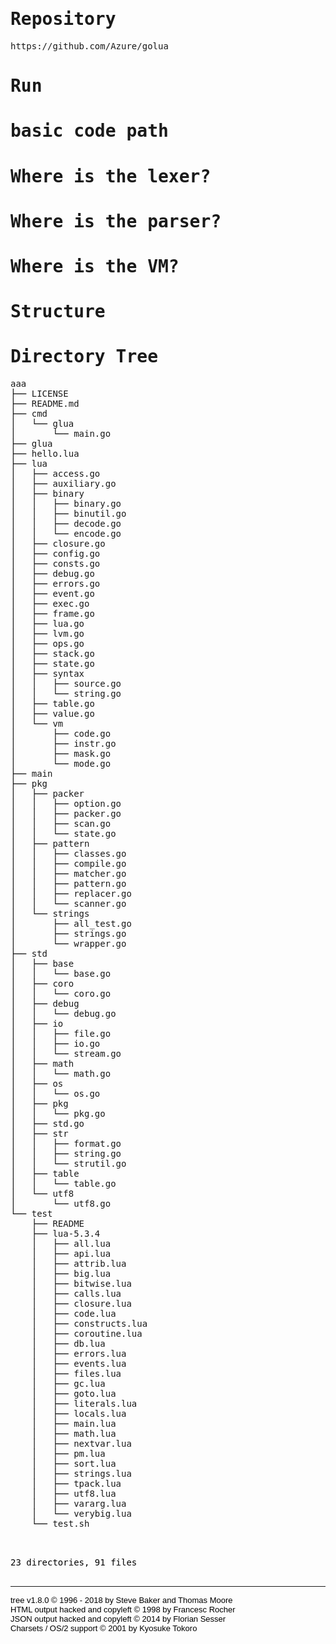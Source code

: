 # Repository
https://github.com/Azure/golua

# Run

# basic code path


# Where is the lexer?

# Where is the parser?

# Where is the VM?

# Structure
<!DOCTYPE html>
<html>
<head>
 <meta http-equiv="Content-Type" content="text/html; charset=UTF-8">
 <meta name="Author" content="Made by 'tree'">
 <meta name="GENERATOR" content="$Version: $ tree v1.8.0 (c) 1996 - 2018 by Steve Baker, Thomas Moore, Francesc Rocher, Florian Sesser, Kyosuke Tokoro $">
 <title>Directory Tree</title>
 <style type="text/css">
  <!--
  BODY { font-family : ariel, monospace, sans-serif; }
  P { font-weight: normal; font-family : ariel, monospace, sans-serif; color: black; background-color: transparent;}
  B { font-weight: normal; color: black; background-color: transparent;}
  A:visited { font-weight : normal; text-decoration : none; background-color : transparent; margin : 0px 0px 0px 0px; padding : 0px 0px 0px 0px; display: inline; }
  A:link    { font-weight : normal; text-decoration : none; margin : 0px 0px 0px 0px; padding : 0px 0px 0px 0px; display: inline; }
  A:hover   { color : #000000; font-weight : normal; text-decoration : underline; background-color : yellow; margin : 0px 0px 0px 0px; padding : 0px 0px 0px 0px; display: inline; }
  A:active  { color : #000000; font-weight: normal; background-color : transparent; margin : 0px 0px 0px 0px; padding : 0px 0px 0px 0px; display: inline; }
  .VERSION { font-size: small; font-family : arial, sans-serif; }
  .NORM  { color: black;  background-color: transparent;}
  .FIFO  { color: purple; background-color: transparent;}
  .CHAR  { color: yellow; background-color: transparent;}
  .DIR   { color: blue;   background-color: transparent;}
  .BLOCK { color: yellow; background-color: transparent;}
  .LINK  { color: aqua;   background-color: transparent;}
  .SOCK  { color: fuchsia;background-color: transparent;}
  .EXEC  { color: green;  background-color: transparent;}
  -->
 </style>
</head>
<body>
	<h1>Directory Tree</h1><p>
	<a href="aaa">aaa</a><br>
	├── <a href="aaa/LICENSE">LICENSE</a><br>
	├── <a href="aaa/README.md">README.md</a><br>
	├── <a href="aaa/cmd/">cmd</a><br>
	│   └── <a href="aaa/cmd/glua/">glua</a><br>
	│   &nbsp;&nbsp;&nbsp; └── <a href="aaa/cmd/glua/main.go">main.go</a><br>
	├── <a href="aaa/glua">glua</a><br>
	├── <a href="aaa/hello.lua">hello.lua</a><br>
	├── <a href="aaa/lua/">lua</a><br>
	│   ├── <a href="aaa/lua/access.go">access.go</a><br>
	│   ├── <a href="aaa/lua/auxiliary.go">auxiliary.go</a><br>
	│   ├── <a href="aaa/lua/binary/">binary</a><br>
	│   │   ├── <a href="aaa/lua/binary/binary.go">binary.go</a><br>
	│   │   ├── <a href="aaa/lua/binary/binutil.go">binutil.go</a><br>
	│   │   ├── <a href="aaa/lua/binary/decode.go">decode.go</a><br>
	│   │   └── <a href="aaa/lua/binary/encode.go">encode.go</a><br>
	│   ├── <a href="aaa/lua/closure.go">closure.go</a><br>
	│   ├── <a href="aaa/lua/config.go">config.go</a><br>
	│   ├── <a href="aaa/lua/consts.go">consts.go</a><br>
	│   ├── <a href="aaa/lua/debug.go">debug.go</a><br>
	│   ├── <a href="aaa/lua/errors.go">errors.go</a><br>
	│   ├── <a href="aaa/lua/event.go">event.go</a><br>
	│   ├── <a href="aaa/lua/exec.go">exec.go</a><br>
	│   ├── <a href="aaa/lua/frame.go">frame.go</a><br>
	│   ├── <a href="aaa/lua/lua.go">lua.go</a><br>
	│   ├── <a href="aaa/lua/lvm.go">lvm.go</a><br>
	│   ├── <a href="aaa/lua/ops.go">ops.go</a><br>
	│   ├── <a href="aaa/lua/stack.go">stack.go</a><br>
	│   ├── <a href="aaa/lua/state.go">state.go</a><br>
	│   ├── <a href="aaa/lua/syntax/">syntax</a><br>
	│   │   ├── <a href="aaa/lua/syntax/source.go">source.go</a><br>
	│   │   └── <a href="aaa/lua/syntax/string.go">string.go</a><br>
	│   ├── <a href="aaa/lua/table.go">table.go</a><br>
	│   ├── <a href="aaa/lua/value.go">value.go</a><br>
	│   └── <a href="aaa/lua/vm/">vm</a><br>
	│   &nbsp;&nbsp;&nbsp; ├── <a href="aaa/lua/vm/code.go">code.go</a><br>
	│   &nbsp;&nbsp;&nbsp; ├── <a href="aaa/lua/vm/instr.go">instr.go</a><br>
	│   &nbsp;&nbsp;&nbsp; ├── <a href="aaa/lua/vm/mask.go">mask.go</a><br>
	│   &nbsp;&nbsp;&nbsp; └── <a href="aaa/lua/vm/mode.go">mode.go</a><br>
	├── <a href="aaa/main">main</a><br>
	├── <a href="aaa/pkg/">pkg</a><br>
	│   ├── <a href="aaa/pkg/packer/">packer</a><br>
	│   │   ├── <a href="aaa/pkg/packer/option.go">option.go</a><br>
	│   │   ├── <a href="aaa/pkg/packer/packer.go">packer.go</a><br>
	│   │   ├── <a href="aaa/pkg/packer/scan.go">scan.go</a><br>
	│   │   └── <a href="aaa/pkg/packer/state.go">state.go</a><br>
	│   ├── <a href="aaa/pkg/pattern/">pattern</a><br>
	│   │   ├── <a href="aaa/pkg/pattern/classes.go">classes.go</a><br>
	│   │   ├── <a href="aaa/pkg/pattern/compile.go">compile.go</a><br>
	│   │   ├── <a href="aaa/pkg/pattern/matcher.go">matcher.go</a><br>
	│   │   ├── <a href="aaa/pkg/pattern/pattern.go">pattern.go</a><br>
	│   │   ├── <a href="aaa/pkg/pattern/replacer.go">replacer.go</a><br>
	│   │   └── <a href="aaa/pkg/pattern/scanner.go">scanner.go</a><br>
	│   └── <a href="aaa/pkg/strings/">strings</a><br>
	│   &nbsp;&nbsp;&nbsp; ├── <a href="aaa/pkg/strings/all_test.go">all_test.go</a><br>
	│   &nbsp;&nbsp;&nbsp; ├── <a href="aaa/pkg/strings/strings.go">strings.go</a><br>
	│   &nbsp;&nbsp;&nbsp; └── <a href="aaa/pkg/strings/wrapper.go">wrapper.go</a><br>
	├── <a href="aaa/std/">std</a><br>
	│   ├── <a href="aaa/std/base/">base</a><br>
	│   │   └── <a href="aaa/std/base/base.go">base.go</a><br>
	│   ├── <a href="aaa/std/coro/">coro</a><br>
	│   │   └── <a href="aaa/std/coro/coro.go">coro.go</a><br>
	│   ├── <a href="aaa/std/debug/">debug</a><br>
	│   │   └── <a href="aaa/std/debug/debug.go">debug.go</a><br>
	│   ├── <a href="aaa/std/io/">io</a><br>
	│   │   ├── <a href="aaa/std/io/file.go">file.go</a><br>
	│   │   ├── <a href="aaa/std/io/io.go">io.go</a><br>
	│   │   └── <a href="aaa/std/io/stream.go">stream.go</a><br>
	│   ├── <a href="aaa/std/math/">math</a><br>
	│   │   └── <a href="aaa/std/math/math.go">math.go</a><br>
	│   ├── <a href="aaa/std/os/">os</a><br>
	│   │   └── <a href="aaa/std/os/os.go">os.go</a><br>
	│   ├── <a href="aaa/std/pkg/">pkg</a><br>
	│   │   └── <a href="aaa/std/pkg/pkg.go">pkg.go</a><br>
	│   ├── <a href="aaa/std/std.go">std.go</a><br>
	│   ├── <a href="aaa/std/str/">str</a><br>
	│   │   ├── <a href="aaa/std/str/format.go">format.go</a><br>
	│   │   ├── <a href="aaa/std/str/string.go">string.go</a><br>
	│   │   └── <a href="aaa/std/str/strutil.go">strutil.go</a><br>
	│   ├── <a href="aaa/std/table/">table</a><br>
	│   │   └── <a href="aaa/std/table/table.go">table.go</a><br>
	│   └── <a href="aaa/std/utf8/">utf8</a><br>
	│   &nbsp;&nbsp;&nbsp; └── <a href="aaa/std/utf8/utf8.go">utf8.go</a><br>
	└── <a href="aaa/test/">test</a><br>
	&nbsp;&nbsp;&nbsp; ├── <a href="aaa/test/README">README</a><br>
	&nbsp;&nbsp;&nbsp; ├── <a href="aaa/test/lua-5.3.4/">lua-5.3.4</a><br>
	&nbsp;&nbsp;&nbsp; │   ├── <a href="aaa/test/lua-5.3.4/all.lua">all.lua</a><br>
	&nbsp;&nbsp;&nbsp; │   ├── <a href="aaa/test/lua-5.3.4/api.lua">api.lua</a><br>
	&nbsp;&nbsp;&nbsp; │   ├── <a href="aaa/test/lua-5.3.4/attrib.lua">attrib.lua</a><br>
	&nbsp;&nbsp;&nbsp; │   ├── <a href="aaa/test/lua-5.3.4/big.lua">big.lua</a><br>
	&nbsp;&nbsp;&nbsp; │   ├── <a href="aaa/test/lua-5.3.4/bitwise.lua">bitwise.lua</a><br>
	&nbsp;&nbsp;&nbsp; │   ├── <a href="aaa/test/lua-5.3.4/calls.lua">calls.lua</a><br>
	&nbsp;&nbsp;&nbsp; │   ├── <a href="aaa/test/lua-5.3.4/closure.lua">closure.lua</a><br>
	&nbsp;&nbsp;&nbsp; │   ├── <a href="aaa/test/lua-5.3.4/code.lua">code.lua</a><br>
	&nbsp;&nbsp;&nbsp; │   ├── <a href="aaa/test/lua-5.3.4/constructs.lua">constructs.lua</a><br>
	&nbsp;&nbsp;&nbsp; │   ├── <a href="aaa/test/lua-5.3.4/coroutine.lua">coroutine.lua</a><br>
	&nbsp;&nbsp;&nbsp; │   ├── <a href="aaa/test/lua-5.3.4/db.lua">db.lua</a><br>
	&nbsp;&nbsp;&nbsp; │   ├── <a href="aaa/test/lua-5.3.4/errors.lua">errors.lua</a><br>
	&nbsp;&nbsp;&nbsp; │   ├── <a href="aaa/test/lua-5.3.4/events.lua">events.lua</a><br>
	&nbsp;&nbsp;&nbsp; │   ├── <a href="aaa/test/lua-5.3.4/files.lua">files.lua</a><br>
	&nbsp;&nbsp;&nbsp; │   ├── <a href="aaa/test/lua-5.3.4/gc.lua">gc.lua</a><br>
	&nbsp;&nbsp;&nbsp; │   ├── <a href="aaa/test/lua-5.3.4/goto.lua">goto.lua</a><br>
	&nbsp;&nbsp;&nbsp; │   ├── <a href="aaa/test/lua-5.3.4/literals.lua">literals.lua</a><br>
	&nbsp;&nbsp;&nbsp; │   ├── <a href="aaa/test/lua-5.3.4/locals.lua">locals.lua</a><br>
	&nbsp;&nbsp;&nbsp; │   ├── <a href="aaa/test/lua-5.3.4/main.lua">main.lua</a><br>
	&nbsp;&nbsp;&nbsp; │   ├── <a href="aaa/test/lua-5.3.4/math.lua">math.lua</a><br>
	&nbsp;&nbsp;&nbsp; │   ├── <a href="aaa/test/lua-5.3.4/nextvar.lua">nextvar.lua</a><br>
	&nbsp;&nbsp;&nbsp; │   ├── <a href="aaa/test/lua-5.3.4/pm.lua">pm.lua</a><br>
	&nbsp;&nbsp;&nbsp; │   ├── <a href="aaa/test/lua-5.3.4/sort.lua">sort.lua</a><br>
	&nbsp;&nbsp;&nbsp; │   ├── <a href="aaa/test/lua-5.3.4/strings.lua">strings.lua</a><br>
	&nbsp;&nbsp;&nbsp; │   ├── <a href="aaa/test/lua-5.3.4/tpack.lua">tpack.lua</a><br>
	&nbsp;&nbsp;&nbsp; │   ├── <a href="aaa/test/lua-5.3.4/utf8.lua">utf8.lua</a><br>
	&nbsp;&nbsp;&nbsp; │   ├── <a href="aaa/test/lua-5.3.4/vararg.lua">vararg.lua</a><br>
	&nbsp;&nbsp;&nbsp; │   └── <a href="aaa/test/lua-5.3.4/verybig.lua">verybig.lua</a><br>
	&nbsp;&nbsp;&nbsp; └── <a href="aaa/test/test.sh">test.sh</a><br>
	<br><br>
	</p>
	<p>

23 directories, 91 files
	<br><br>
	</p>
	<hr>
	<p class="VERSION">
		 tree v1.8.0 © 1996 - 2018 by Steve Baker and Thomas Moore <br>
		 HTML output hacked and copyleft © 1998 by Francesc Rocher <br>
		 JSON output hacked and copyleft © 2014 by Florian Sesser <br>
		 Charsets / OS/2 support © 2001 by Kyosuke Tokoro
	</p>
</body>
</html>


